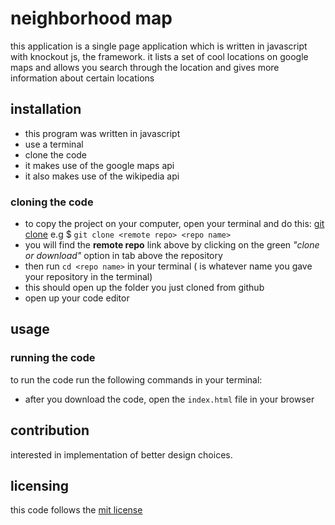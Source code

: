 # neighborhood map
this application is a single page application which is written in javascript with knockout js, the framework. it lists a set of cool locations on google maps and allows you search through the location and gives more information about certain locations

## installation
* this program was written in javascript
* use a terminal
* clone the code
* it makes use of the google maps api
* it also makes use of the wikipedia api


### cloning the code
* to copy the project on your computer, open your terminal and do this: [git clone](https://github.com/afope/neighborhood-map.git) e.g $ `git clone <remote repo> <repo name>`
* you will find the **remote repo** link above by clicking on the green *"clone or download"* option in tab above the repository
* then run `cd <repo name>` in your terminal (*<repo name>* is whatever name you gave your repository in the terminal)
* this should open up the folder you just cloned from github
* open up your code editor


## usage
### running the code

to run the code run the following commands in your terminal:
* after you download the code, open the `index.html` file in your browser

## contribution
interested in implementation of better design choices. 

## licensing
this code follows the [mit license](https://github.com/angular/angular.js/blob/master/LICENSE)

